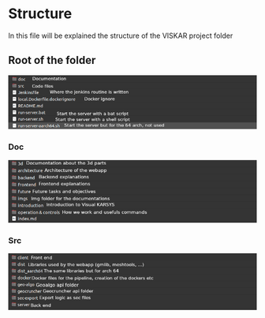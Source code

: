 # Structure
In this file will be explained the structure of the VISKAR project folder

## Root of the folder
![Root of the folder](../imgs/root.png)

### Doc
![Doc of the folder](../imgs/doc.png)

### Src
![Src of the folder](../imgs/src.png)
